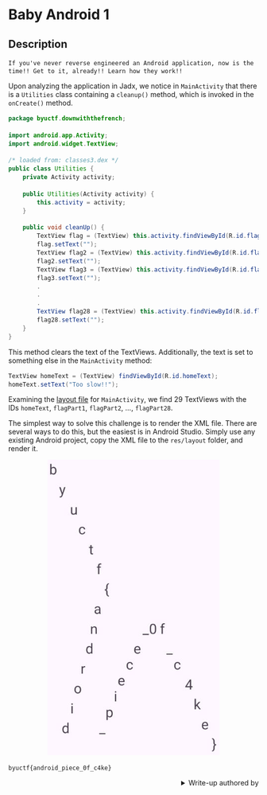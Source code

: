 # Baby Android 1

## Description
```
If you've never reverse engineered an Android application, now is the time!! Get to it, already!! Learn how they work!!
```

Upon analyzing the application in Jadx, we notice in `MainActivity` that there is a `Utilities` class containing a `cleanup()` method, which is invoked in the `onCreate()` method.

```java
package byuctf.downwiththefrench;

import android.app.Activity;
import android.widget.TextView;

/* loaded from: classes3.dex */
public class Utilities {
    private Activity activity;

    public Utilities(Activity activity) {
        this.activity = activity;
    }

    public void cleanUp() {
        TextView flag = (TextView) this.activity.findViewById(R.id.flagPart1);
        flag.setText("");
        TextView flag2 = (TextView) this.activity.findViewById(R.id.flagPart2);
        flag2.setText("");
        TextView flag3 = (TextView) this.activity.findViewById(R.id.flagPart3);
        flag3.setText("");
        .
        .
        .
        TextView flag28 = (TextView) this.activity.findViewById(R.id.flagPart28);
        flag28.setText("");
    }
}
```

This method clears the text of the TextViews. Additionally, the text is set to something else in the `MainActivity` method:
```java
TextView homeText = (TextView) findViewById(R.id.homeText);
homeText.setText("Too slow!!");
```

Examining the [layout file](./Assests/XML%20Files/activity_main.xml) for `MainActivity`, we find 29 TextViews with the IDs `homeText`, `flagPart1`, `flagPart2`, ..., `flagPart28`.

The simplest way to solve this challenge is to render the XML file. There are several ways to do this, but the easiest is in Android Studio. Simply use any existing Android project, copy the XML file to the `res/layout` folder, and render it.  
<p align="center">
  <img src="./Assests/Images/XML Rendered.jpeg" alt="XML Rendered"/>
</p>

```
byuctf{android_piece_0f_c4ke}
```

<div align="right">
    <details>
        <summary>Write-up authored by</summary>
        <sub><a href="https://github.com/sam-mg">sam-mg</a></sub>
    </details>
</div>